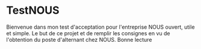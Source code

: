 # TestNOUS

Bienvenue dans mon test d'acceptation pour l'entreprise NOUS ouvert, utile et simple. Le but de ce projet et de remplir les consignes en vu de l'obtention du poste d'alternant chez NOUS.
Bonne lecture